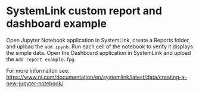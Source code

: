 # SystemLink custom report and dashboard example

Open Jupyter Notebook application in SystemLink, create a Reports folder, and upload the `add.ipynb`.  Run each cell of the notebook to verify it displays the simple data.  Open the Dashboard application in SystemLink and upload the `Add report example.fpg`.

For more informaiton see: https://www.ni.com/documentation/en/systemlink/latest/data/creating-a-new-jupyter-notebook/
